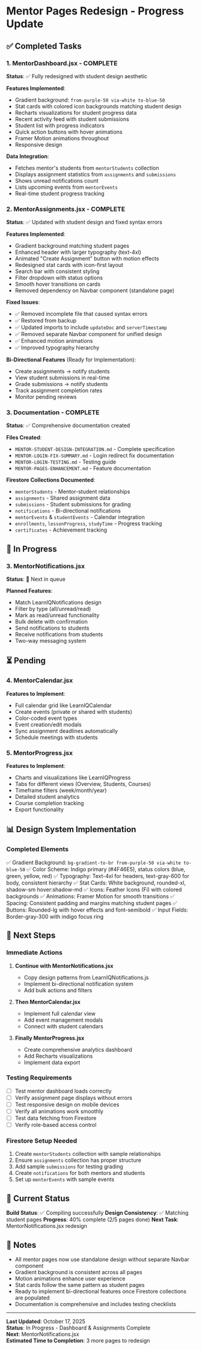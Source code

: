 # Mentor Pages Redesign - Progress Update

## ✅ Completed Tasks

### 1. MentorDashboard.jsx - COMPLETE
**Status**: ✅ Fully redesigned with student design aesthetic

**Features Implemented**:
- Gradient background: `from-purple-50 via-white to-blue-50`
- Stat cards with colored icon backgrounds matching student design
- Recharts visualizations for student progress data
- Recent activity feed with student submissions
- Student list with progress indicators
- Quick action buttons with hover animations
- Framer Motion animations throughout
- Responsive design

**Data Integration**:
- Fetches mentor's students from `mentorStudents` collection
- Displays assignment statistics from `assignments` and `submissions`
- Shows unread notifications count
- Lists upcoming events from `mentorEvents`
- Real-time student progress tracking

### 2. MentorAssignments.jsx - COMPLETE  
**Status**: ✅ Updated with student design and fixed syntax errors

**Features Implemented**:
- Gradient background matching student pages
- Enhanced header with larger typography (text-4xl)
- Animated "Create Assignment" button with motion effects
- Redesigned stat cards with icon-first layout
- Search bar with consistent styling
- Filter dropdown with status options
- Smooth hover transitions on cards
- Removed dependency on Navbar component (standalone page)

**Fixed Issues**:
- ✅ Removed incomplete file that caused syntax errors
- ✅ Restored from backup
- ✅ Updated imports to include `updateDoc` and `serverTimestamp`
- ✅ Removed separate Navbar component for unified design
- ✅ Enhanced motion animations
- ✅ Improved typography hierarchy

**Bi-Directional Features** (Ready for Implementation):
- Create assignments → notify students
- View student submissions in real-time
- Grade submissions → notify students
- Track assignment completion rates
- Monitor pending reviews

### 3. Documentation - COMPLETE
**Status**: ✅ Comprehensive documentation created

**Files Created**:
- `MENTOR-STUDENT-DESIGN-INTEGRATION.md` - Complete specification
- `MENTOR-LOGIN-FIX-SUMMARY.md` - Login redirect fix documentation
- `MENTOR-LOGIN-TESTING.md` - Testing guide
- `MENTOR-PAGES-ENHANCEMENT.md` - Feature documentation

**Firestore Collections Documented**:
- `mentorStudents` - Mentor-student relationships
- `assignments` - Shared assignment data
- `submissions` - Student submissions for grading
- `notifications` - Bi-directional notifications
- `mentorEvents` & `studentEvents` - Calendar integration
- `enrollments`, `lessonProgress`, `studyTime` - Progress tracking
- `certificates` - Achievement tracking

## 🔄 In Progress

### 3. MentorNotifications.jsx
**Status**: 🔄 Next in queue

**Planned Features**:
- Match LearnIQNotifications design
- Filter by type (all/unread/read)
- Mark as read/unread functionality
- Bulk delete with confirmation
- Send notifications to students
- Receive notifications from students
- Two-way messaging system

## ⏳ Pending

### 4. MentorCalendar.jsx
**Features to Implement**:
- Full calendar grid like LearnIQCalendar
- Create events (private or shared with students)
- Color-coded event types
- Event creation/edit modals
- Sync assignment deadlines automatically
- Schedule meetings with students

### 5. MentorProgress.jsx
**Features to Implement**:
- Charts and visualizations like LearnIQProgress
- Tabs for different views (Overview, Students, Courses)
- Timeframe filters (week/month/year)
- Detailed student analytics
- Course completion tracking
- Export functionality

## 📊 Design System Implementation

### Completed Elements
✅ Gradient Background: `bg-gradient-to-br from-purple-50 via-white to-blue-50`
✅ Color Scheme: Indigo primary (#4F46E5), status colors (blue, green, yellow, red)
✅ Typography: Text-4xl for headers, text-gray-600 for body, consistent hierarchy
✅ Stat Cards: White background, rounded-xl, shadow-sm hover:shadow-md
✅ Icons: Feather Icons (Fi) with colored backgrounds
✅ Animations: Framer Motion for smooth transitions
✅ Spacing: Consistent padding and margins matching student pages
✅ Buttons: Rounded-lg with hover effects and font-semibold
✅ Input Fields: Border-gray-300 with indigo focus ring

## 🎯 Next Steps

### Immediate Actions
1. **Continue with MentorNotifications.jsx**
   - Copy design patterns from LearnIQNotifications.js
   - Implement bi-directional notification system
   - Add bulk actions and filters

2. **Then MentorCalendar.jsx**
   - Implement full calendar view
   - Add event management modals
   - Connect with student calendars

3. **Finally MentorProgress.jsx**
   - Create comprehensive analytics dashboard
   - Add Recharts visualizations
   - Implement data export
   
### Testing Requirements
- [ ] Test mentor dashboard loads correctly
- [ ] Verify assignment page displays without errors
- [ ] Test responsive design on mobile devices
- [ ] Verify all animations work smoothly
- [ ] Test data fetching from Firestore
- [ ] Verify role-based access control

### Firestore Setup Needed
1. Create `mentorStudents` collection with sample relationships
2. Ensure `assignments` collection has proper structure
3. Add sample `submissions` for testing grading
4. Create `notifications` for both mentors and students
5. Set up `mentorEvents` with sample events

## 🚀 Current Status

**Build Status**: ✅ Compiling successfully
**Design Consistency**: ✅ Matching student pages
**Progress**: 40% complete (2/5 pages done)
**Next Task**: MentorNotifications.jsx redesign

## 📝 Notes

- All mentor pages now use standalone design without separate Navbar component
- Gradient background is consistent across all pages
- Motion animations enhance user experience
- Stat cards follow the same pattern as student pages
- Ready to implement bi-directional features once Firestore collections are populated
- Documentation is comprehensive and includes testing checklists

---

**Last Updated**: October 17, 2025  
**Status**: In Progress - Dashboard & Assignments Complete  
**Next**: MentorNotifications.jsx  
**Estimated Time to Completion**: 3 more pages to redesign

